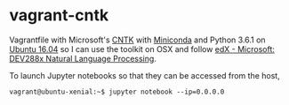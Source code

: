 # vagrant-cntk
Vagrantfile with Microsoft's [CNTK](https://docs.microsoft.com/en-us/cognitive-toolkit/)
with [Miniconda](https://conda.io/miniconda.html) and Python 3.6.1 on 
[Ubuntu 16.04](https://app.vagrantup.com/ubuntu/boxes/xenial64)
so I can use the toolkit on OSX and follow [edX - Microsoft: DEV288x Natural Language 
Processing](https://www.edx.org/course/natural-language-processing-nlp-microsoft-dev288x).

To launch Jupyter notebooks so that they can be accessed from the host,

```
vagrant@ubuntu-xenial:~$ jupyter notebook --ip=0.0.0.0
```



